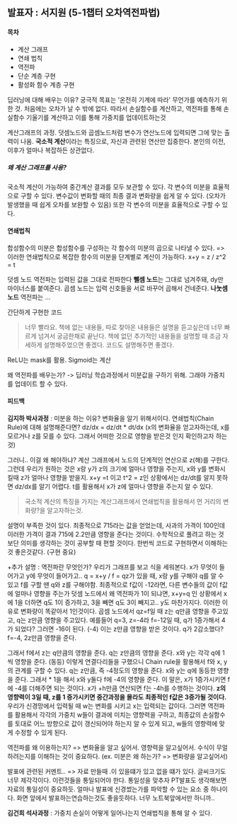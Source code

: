 ## 발표자 : 서지원 (5-1챕터 오차역전파법)

#### 목차
- 계산 그래프
- 연쇄 법칙
- 역전파
- 단순 계층 구현
- 활성화 함수 계층 구현

딥러닝에 대해 배우는 이유? 궁극적 목표는 '온전히 기계에 따라' 무언가를 예측하기 위한 것.
처음에는 오차가 날 수 밖에 없다. 따라서 손실함수를 계산하고, 역전파를 통해 손실함수 기울기를 계산하고 이를 통해 가중치를 업데이트하는것

계산그래프의 과정. 
덧셈노드와 곱셈노드처럼 변수가 연산노드에 입력되면 그에 맞는 출력이 나옴.
**국소적 계산**이라는 특징으로, 자신과 관련된 연산만 집중한다. 본인의 이전, 이후가 얼마나 복잡하든 상관없다.
##### 왜 계산 그래프를 사용?
국소적 계산이 가능하여 중간계산 결과를 모두 보관할 수 있다. 각 변수의 미분을 효율적으로 구할 수 있다. 변수값이 변화할 때의 최종 결과 변화량을 쉽게 알 수 있다. (오차가 발생했을 때 쉽게 오차를 보완할 수 있음)
또한 각 변수의 미분을 효율적으로 구할 수 있다.

#### 연쇄법칙
합성함수의 미분은 합성함수를 구성하는 각 함수의 미분의 곱으로 나타낼 수 있다. => 이러한 연쇄법칙으로 복잡한 함수의 미분을 단계별로 계산이 가능하다.
x+y = z / z^2 = t

덧셈 노드 역전파는 입력된 값을 그대로 전파한다
**뺄셈 노드**는 그대로 넘겨주돼, dy만 마이너스를 붙여준다.
곱셈 노드는 입력 신호들을 서로 바꾸어 곱해서 건네준다.
**나눗셈 노드** 역전파는 ...

간단하게 구현한 코드

> 너무 빨라요. 책에 없는 내용들, 따로 찾아온 내용들은 설명을 듣고싶은데 너무 빠르게 넘겨서 궁금한채로 끝난다. 책에 없던 추가적인 내용들을 설명할 때 조금 자세하게 설명해주었으면 좋겠다.
> 코드도 설명해주면 좋겠다.

ReLU는 mask를 활용. 
Sigmoid는 계산

왜 역전파를 배우는가?
-> 딥러닝 학습과정에서 미분값을 구하기 위해. 그래야 가중치를 업데이트 할 수 있다.

#### 피드백
**김지하 박사과정** : 미분을 하는 이유? 변화율을 알기 위해서이다. 연쇄법칙(Chain Rule)에 대해 설명해준다면? dz/dx = dz/dt * dt/dx (x의 변화율을 얻고자하는데, x를 모르거나 z를 모를 수 있다. 그래서 어떠한 것으로 영향을 받은것 인지 확인하고자 하는 것)

그러니.. 이걸 왜 해야하냐? 계산 그래프에서 노드의 단계적인 연산으로 z(해)를 구한다. 그런데 우리가 원하는 것은 x랑 y가 z의 크기에 얼마나 영향을 주는지, x와 y를 변화시킬때 z가 얼마나 영향을 받을지.
x+y =t 이고 t^2 = z인 상황에서는 dz/dt를 알지 못하면 dz/dx를 알기 어렵다. t를 활용해서 x가 z에 얼마나 영향을 주는지 알 수 있다. 
> 국소적 계산의 특징을 가지는 계산그래프에서 연쇄법칙을 활용해서 먼 거리의 변화량?을 알고자하는것.

설명이 부족한 것이 있다. 최종적으로 715라는 값을 얻었는데, 사과의 가격이 100인데 이러한 가격이 결과 715에 2.2만큼 영향을 준다는 것이다.
수학적으로 풀려고 하는 것 보단 의미를 생각하는 것이 공부할 때 편할 것이다.
한번씩 코드로 구현하면서 이해하는것 좋은것같다. (구현 중요)

+추가 설명 : 역전파란 무엇인가? 우리가 그래프를 보고 식을 세워본다. x가 무엇이 들어가고 y에 무엇이 들어가고.. q = x+y / f = qz가 있을 때, x랑 y를 구해야 q를 알 수 있고 f를 구할 땐 q와 z를 구해야함.
최종적으로 f값이 -12라면, 다른 변수들의 값이 f값에 얼마나 영향을 주는가
덧셈 노드에서 왜 역전파가 1이 되냐면, x+y=q 인 상황에서 x에 1을 더하면 q도 1이 증가하고, 3을 빼면 q도 3이 빼지고.. y도 마찬가지다. 이러한 이유로 변화량이 똑같아서 1인것이다.
곱셈 노드에서  qz=f일 때 z는 q만큼 영향을 주고있고, q는 z만큼 영향을 주고있다.
예를들어 q=3, z=-4라 f=-12일 때, q가 1증가해서 4가 되었다? 그러면 -16이 된다. (-4) 이는 z만큼 영향을 받은 것이다. q가 2감소했다? f=-4, 2z만큼 영향을 준다.

그래서 f에서 z는 q만큼의 영향을 준다. q는 z만큼의 영향을 준다. x와 y는 각각 q에 1씩 영향을 준다. (동등) 이렇게 연결다리들을 구했으니 Chain rule을 활용해서 f와 x, y의 관계를 구할 수 있다.
q는 z만큼, 즉 -4정도의 영향을 준다. x와 y는 q에 동등한 영향을 준다. 그래서 * 1을 해서 x와 y둘다 f에 -4의 영향을 준다.
이 말은, x가 1증가시키면 f에 -4를 더해주면 되는 것이다. x가 +h만큼 연산되면 f는 -4h를 수행하는 것이다.
**z의 영향력이 3일 때, z를 1 증가시키면 중간과정을 몰라도 최종적인 f값은 3증가될 것이다.**
우리가 신경망에서 입력될 때 w는 변화를 시키고 x는 입력되는 값이다. 그러면 역전파를 활용해서 각각의 가중치 w들이 결과에 미치는 영향력을 구하고, 최종값의 손실함수를 토대로 어느 방향으로 값이 갱신되어야 하는지 알 수 있게 되고, w들의 영향력에 맞게 수정할 수 있게 된다.

역전파를 왜 이용하는지? => 변화율을 알고 싶어서. 영향력을 알고싶어서.
수식이 무얼 하려는지를 이해하는 것이 중요하다. (ex. 미분은 왜 하는가? => 변화량을 알고싶어서)

발표에 관련된 커멘트.. => 자료 만들때 .이 있을떄가 있고 없을 떄가 있다. 글씨크기도 너무 제각각이다. 이런것들을 통일되어야 한다. 통일성을 맞추자
PT발표도 생각해보면 자료의 통일성이 중요하듯. 얼마나 발표에 신경썼는가를 파악할 수 있는 요소 중 하나이다. 화면 앞에서 발표하는연습하는것도 좋을듯하다. 너무 노트북앞에서만 하니까..

**김건희 석사과정** : 가중치 손실이 어떻게 일어나는지 연쇄법칙을 통해 알 수 있다.
